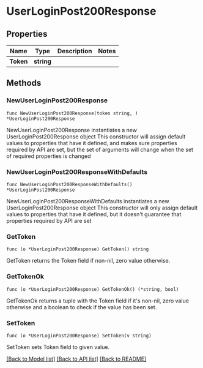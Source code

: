 # UserLoginPost200Response

## Properties

Name | Type | Description | Notes
------------ | ------------- | ------------- | -------------
**Token** | **string** |  | 

## Methods

### NewUserLoginPost200Response

`func NewUserLoginPost200Response(token string, ) *UserLoginPost200Response`

NewUserLoginPost200Response instantiates a new UserLoginPost200Response object
This constructor will assign default values to properties that have it defined,
and makes sure properties required by API are set, but the set of arguments
will change when the set of required properties is changed

### NewUserLoginPost200ResponseWithDefaults

`func NewUserLoginPost200ResponseWithDefaults() *UserLoginPost200Response`

NewUserLoginPost200ResponseWithDefaults instantiates a new UserLoginPost200Response object
This constructor will only assign default values to properties that have it defined,
but it doesn't guarantee that properties required by API are set

### GetToken

`func (o *UserLoginPost200Response) GetToken() string`

GetToken returns the Token field if non-nil, zero value otherwise.

### GetTokenOk

`func (o *UserLoginPost200Response) GetTokenOk() (*string, bool)`

GetTokenOk returns a tuple with the Token field if it's non-nil, zero value otherwise
and a boolean to check if the value has been set.

### SetToken

`func (o *UserLoginPost200Response) SetToken(v string)`

SetToken sets Token field to given value.



[[Back to Model list]](../README.md#documentation-for-models) [[Back to API list]](../README.md#documentation-for-api-endpoints) [[Back to README]](../README.md)


